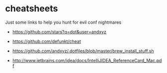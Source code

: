 # cheatsheets

Just some links to help you hunt for evil conf nightmares

- https://github.com/stars?q=dot&user=andxyz

- https://github.com/defunkt/cheat

- https://github.com/andxyz/.dotfiles/blob/master/brew_install_stuff.sh

- http://www.jetbrains.com/idea/docs/IntelliJIDEA_ReferenceCard_Mac.pdf
